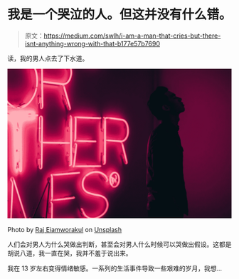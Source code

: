 # 我是一个哭泣的人。但这并没有什么错。

> 原文：<https://medium.com/swlh/i-am-a-man-that-cries-but-there-isnt-anything-wrong-with-that-b177e57b7690>

读，我的男人点去了下水道。

![](img/f753b1297f8a256f3849c1f1db751b96.png)

Photo by [Raj Eiamworakul](https://unsplash.com/@roadtripwithraj?utm_source=unsplash&utm_medium=referral&utm_content=creditCopyText) on [Unsplash](https://unsplash.com/@roadtripwithraj?utm_source=unsplash&utm_medium=referral&utm_content=creditCopyText)

人们会对男人为什么哭做出判断，甚至会对男人什么时候可以哭做出假设。这都是胡说八道，我一直在哭，我并不羞于说出来。

我在 13 岁左右变得情绪敏感。一系列的生活事件导致一些艰难的岁月，我想…